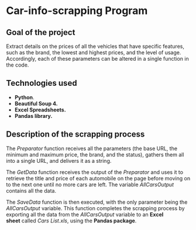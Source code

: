 # Car-info-scrapping Program


## Goal of the project

Extract details on the prices of all the vehicles that have specific features, such as the brand, the lowest and highest prices, and the level of usage. Accordingly, each of these parameters can be altered in a single function in the code.

## Technologies used

* **Python**.
* **Beautiful Soup 4.**
* **Excel Spreadsheets.**
* **Pandas library.**

## Description of the scrapping process

The *Preparator* function receives all the parameters (the base URL, the minimum and maximum price, the brand, and the status), gathers them all into a single URL, and delivers it as a string.

The *GetData* function receives the output of the *Preparator* and uses it to retrieve the title and price of each automobile on the page before moving on to the next one until no more cars are left. The variable *AllCarsOutput* contains all the data.

The *SaveData* function is then executed, with the only parameter being the *AllCarsOutput* variable. This function completes the scrapping process by exporting all the data from the *AllCarsOutput* variable to an **Excel sheet** called *Cars List.xls*, using the **Pandas package**.
